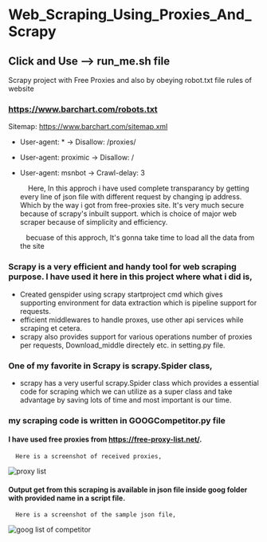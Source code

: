 # Web_Scraping_Using_Proxies_And_Scrapy
## Click and Use --> run_me.sh file
Scrapy project with Free Proxies and also by obeying robot.txt file rules of website
### https://www.barchart.com/robots.txt
Sitemap: https://www.barchart.com/sitemap.xml

 - User-agent: * ->
   Disallow: /proxies/

 - User-agent: proximic ->
   Disallow: /

 - User-agent: msnbot ->
   Crawl-delay: 3

      <p>&nbsp&nbsp&nbsp Here, In this approch i have used complete transparancy by getting every line of json file with different request by changing ip address. Which by the way i got from free-proxies site. It's very much secure because of scrapy's inbuilt support. which is choice of major web scraper because of simplicity and efficiency.</p>
      <p>&nbsp&nbsp becuase of this approch, It's gonna take time to load all the data from the site </p>


### Scrapy is a very efficient and handy tool for web scraping purpose. I have used it here in this project where what i did is,
 - Created genspider using scrapy startproject cmd which gives supporting environment for data extraction which is pipeline support for
    requests.
 - efficient middlewares to handle proxes, use other api services while scraping et cetera.
 - scrapy also provides support for various operations number of proxies per requests, Download_middle directely etc. in setting.py
   file.
   
### One of my favorite in Scrapy is scrapy.Spider class,
 - scrapy has a very userful scrapy.Spider class which provides a essential code for scraping which we can utilize as a super class and
   take advantage by saving lots of time and most important is our time.

### my scraping code is written in GOOGCompetitor.py file

#### I have used free proxies from https://free-proxy-list.net/.
      Here is a screenshot of received proxies,
![proxy list](https://github.com/nemishzalavadiya/Web_Scraping_Using_Proxies_And_Scrapy/blob/master/Screenshot/proxy_list.PNG)
      
#### Output get from this scraping is available in json file inside goog folder with provided name in a script file.
      Here is a screenshot of the sample json file,
![goog list of competitor](https://github.com/nemishzalavadiya/Web_Scraping_Using_Proxies_And_Scrapy/blob/master/Screenshot/goog_list_json.PNG)
      
      
      

